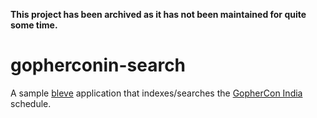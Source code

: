 **This project has been archived as it has not been maintained for quite some time.**

# gopherconin-search

A sample [bleve](http://blevesearch.com) application that indexes/searches the [GopherCon India](http://www.gophercon.in/) schedule.
